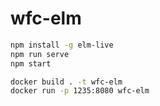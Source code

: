 # wfc-elm

```bash
npm install -g elm-live
npm run serve
npm start
```

```bash
docker build . -t wfc-elm
docker run -p 1235:8080 wfc-elm
```
